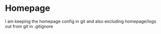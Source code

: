 
# Homepage
I am keeping the homepage config in git
and also excluding homepage/logs out from git in .gitignore




